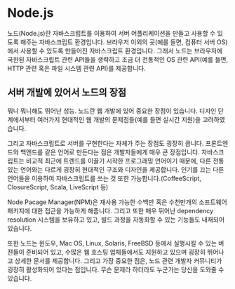 # Node.js

노드(Node.js)란 자바스크립트를 이용하여 서버 어플리케이션을 만들고 사용할 수 있도록 해주는 자바스크립트 환경입니다. 브라우저 이외의 곳(예를 들면, 컴퓨터 서버 OS)에서 사용할 수 있도록 만들어진 자바스크립트 환경입니다. 그래서 노드는 브라우저에 국한된 자바스크립트 관련 API들을 생략하고 조금 더 전통적인 OS 관련 API(예를 들면, HTTP 관련 혹은 파일 시스템 관련 API)를 제공합니다.

## 서버 개발에 있어서 노드의 장점

뭐니 뭐니해도 뛰어난 성능. 노드란 웹 개발에 있어 중요한 장점이 있습니다. 디자인 단계에서부터 여러가지 현대적인 웹 개발의 문제점들(예를 들면 실시간 지원)을 고려하였습니다.

그리고 자바스크립트로 서버를 구현한다는 자체가 주는 장점도 굉장히 큽니다. 프론트엔드와 백엔드를 같은 언어로 만든다는 점은 개발자들에게 매우 큰 장점입니다. 자바스크립트는 비교적 최근에 트렌드를 이끌기 시작한 프로그래밍 언어이기 때문에, 다른 전통있는 언어와는 다르게 굉장히 현대적인 구조와 디자인을 제공합니다. 인기를 끄는 다른 언어들을 이용하여 자바스크립트를 쓰는 것 또한 가능합니다.(CoffeeScript, ClosureScript, Scala, LiveScript 등)

Node Pacage Manager(NPM)은 재사용 가능한 수백만 혹은 수천만개의 소프트웨어 패키지에 대한 접근을 가능하게 해줍니다. 그리고 또한 매우 뛰어난 dependency resolution 시스템을 보유하고 있고, 빌드 과정을 자동화할 수 있는 기능들도 내재되어 있습니다.

또한 노드는 윈도우, Mac OS, Linux, Solaris, FreeBSD 등에서 실행시킬 수 있는 버젼들이 준비되어 있고, 수많은 웹 호스팅 업체들에서도 지원하고 있으며 굉장히 뛰어나고 상세한 문서를 제공합니다. 그리고 가장 중요한 점은, 노드 관련 개발자 커뮤니티가 굉장히 활성화되어 있다는 점입니다. 무슨 문제라 하더라도 누군가는 당신을 도와줄 수 있습니다.
